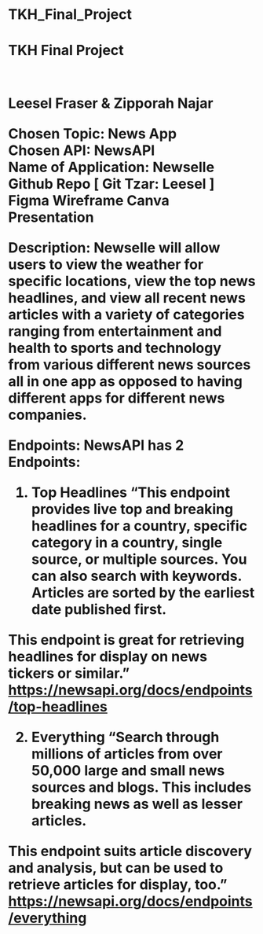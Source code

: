 # TKH_Final_Project

<h1>TKH Final Project<h1><br>
Leesel Fraser & Zipporah Najar

Chosen Topic: News App<br>
Chosen API: NewsAPI<br>
Name of Application: Newselle<br>
Github Repo [ Git Tzar: Leesel ]<br>
Figma Wireframe
Canva Presentation

Description: Newselle will allow users to view the weather for specific locations, view the top news headlines, and view all recent news articles with a variety of categories ranging from entertainment and health to sports and technology from various different news sources all in one app as opposed to having different apps for different news companies. 

Endpoints:
NewsAPI has 2 Endpoints: 

1. Top Headlines
“This endpoint provides live top and breaking headlines for a country, specific category in a country, single source, or multiple sources. You can also search with keywords. Articles are sorted by the earliest date published first.

This endpoint is great for retrieving headlines for display on news tickers or similar.”
https://newsapi.org/docs/endpoints/top-headlines

2. Everything
“Search through millions of articles from over 50,000 large and small news sources and blogs. This includes breaking news as well as lesser articles. 

This endpoint suits article discovery and analysis, but can be used to retrieve articles for display, too.”
https://newsapi.org/docs/endpoints/everything
